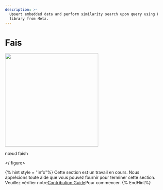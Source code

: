 ```yaml
---
description: >-
  Upsert embedded data and perform similarity search upon query using Faiss
  library from Meta.
---
```


# Fais

<gigne> <img src = "../../../. GitBook / Assets / Image (158) .png" alt = "" width = "307"> <figcaption> <p> nœud faish </p> </gigcaption> </ figure>

{% hint style = "info"%}
Cette section est un travail en cours. Nous apprécions toute aide que vous pouvez fournir pour terminer cette section. Veuillez vérifier notre[Contribution Guide](broken-reference)Pour commencer.
{% EndHint%}

